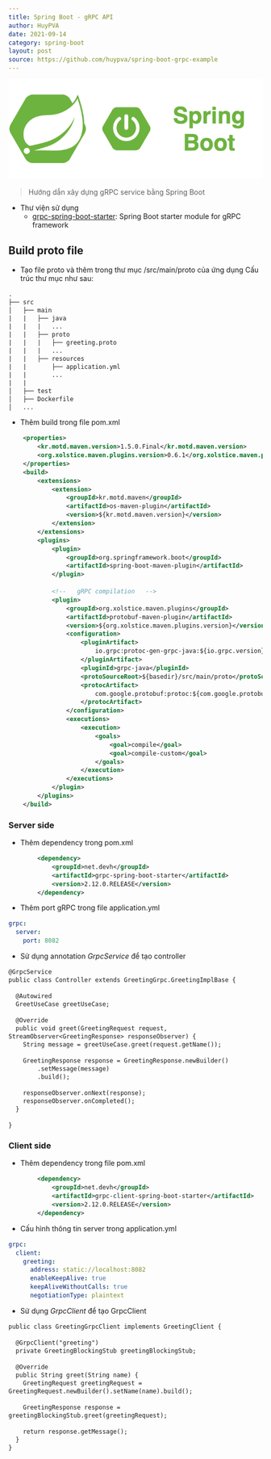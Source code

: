 ```yaml
---
title: Spring Boot - gRPC API
author: HuyPVA
date: 2021-09-14
category: spring-boot
layout: post
source: https://github.com/huypva/spring-boot-grpc-example
---
```


<div align="center">
    <img src="../assets/images/spring_boot_icon.png"/>
</div>

> Hướng dẫn xây dựng gRPC service bằng Spring Boot

- Thư viện sử dụng
  - [grpc-spring-boot-starter](https://github.com/yidongnan/grpc-spring-boot-starter):  Spring Boot starter module for gRPC framework

## Build proto file 
- Tạo file proto và thêm trong thư mục /src/main/proto của ứng dụng
Cấu trúc thư mục như sau:
```
.
├── src
│   ├── main
|   |   ├── java
|   |   |   ...
|   |   ├── proto
|   |   |   ├── greeting.proto
|   |   |   ...
|   |   ├── resources
|   |       ├── application.yml
|   |       ...
|   |
│   ├── test
│   ├── Dockerfile
│   ...
```

- Thêm build trong file pom.xml
```xml
    <properties>
        <kr.motd.maven.version>1.5.0.Final</kr.motd.maven.version>
        <org.xolstice.maven.plugins.version>0.6.1</org.xolstice.maven.plugins.version>
    </properties>
    <build>
        <extensions>
            <extension>
                <groupId>kr.motd.maven</groupId>
                <artifactId>os-maven-plugin</artifactId>
                <version>${kr.motd.maven.version}</version>
            </extension>
        </extensions>
        <plugins>
            <plugin>
                <groupId>org.springframework.boot</groupId>
                <artifactId>spring-boot-maven-plugin</artifactId>
            </plugin>
    
            <!--   gRPC compilation   -->
            <plugin>
                <groupId>org.xolstice.maven.plugins</groupId>
                <artifactId>protobuf-maven-plugin</artifactId>
                <version>${org.xolstice.maven.plugins.version}</version>
                <configuration>
                    <pluginArtifact>
                        io.grpc:protoc-gen-grpc-java:${io.grpc.version}:exe:${os.detected.classifier}
                    </pluginArtifact>
                    <pluginId>grpc-java</pluginId>
                    <protoSourceRoot>${basedir}/src/main/proto</protoSourceRoot>
                    <protocArtifact>
                        com.google.protobuf:protoc:${com.google.protobuf.version}:exe:${os.detected.classifier}
                    </protocArtifact>
                </configuration>
                <executions>
                    <execution>
                        <goals>
                            <goal>compile</goal>
                            <goal>compile-custom</goal>
                        </goals>
                    </execution>
                </executions>
            </plugin>
        </plugins>
    </build>
```

### Server side

- Thêm dependency trong pom.xml
```xml
		<dependency>
			<groupId>net.devh</groupId>
			<artifactId>grpc-spring-boot-starter</artifactId>
			<version>2.12.0.RELEASE</version>
		</dependency>
``` 

- Thêm port gRPC trong file application.yml
```yml
grpc:
  server:
    port: 8082
```

- Sử dụng annotation *GrpcService* để tạo controller
```
@GrpcService
public class Controller extends GreetingGrpc.GreetingImplBase {

  @Autowired
  GreetUseCase greetUseCase;

  @Override
  public void greet(GreetingRequest request, StreamObserver<GreetingResponse> responseObserver) {
    String message = greetUseCase.greet(request.getName());

    GreetingResponse response = GreetingResponse.newBuilder()
        .setMessage(message)
        .build();

    responseObserver.onNext(response);
    responseObserver.onCompleted();
  }

}
```

### Client side

- Thêm dependency trong file pom.xml
```xml
		<dependency>
			<groupId>net.devh</groupId>
			<artifactId>grpc-client-spring-boot-starter</artifactId>
			<version>2.12.0.RELEASE</version>
		</dependency>
```

- Cấu hình thông tin server trong application.yml
```yml
grpc:
  client:
    greeting:
      address: static://localhost:8082
      enableKeepAlive: true
      keepAliveWithoutCalls: true
      negotiationType: plaintext
```

- Sử dụng *GrpcClient* để tạo GrpcClient
```
public class GreetingGrpcClient implements GreetingClient {

  @GrpcClient("greeting")
  private GreetingBlockingStub greetingBlockingStub;

  @Override
  public String greet(String name) {
    GreetingRequest greetingRequest = GreetingRequest.newBuilder().setName(name).build();

    GreetingResponse response = greetingBlockingStub.greet(greetingRequest);

    return response.getMessage();
  }
}
```